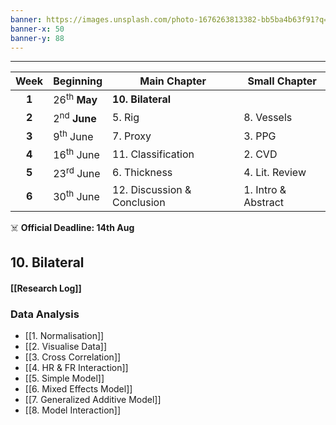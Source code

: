 ```yaml
---
banner: https://images.unsplash.com/photo-1676263813382-bb5ba4b63f91?q=80&w=1742&auto=format&fit=crop&ixlib=rb-4.0.3&ixid=M3wxMjA3fDB8MHxwaG90by1wYWdlfHx8fGVufDB8fHx8fA%3D%3D
banner-x: 50
banner-y: 88
---
```

********

| Week  | Beginning               | Main Chapter                | Small Chapter       |
| :---: | :---------------------- | --------------------------- | ------------------- |
| **1** | 26<sup>th</sup> **May** | **10. Bilateral**           |                     |
| **2** | 2<sup>nd</sup> **June** | 5. Rig                      | 8. Vessels          |
| **3** | 9<sup>th</sup> June     | 7. Proxy                    | 3. PPG              |
| **4** | 16<sup>th</sup> June    | 11. Classification          | 2. CVD              |
| **5** | 23<sup>rd</sup> June    | 6. Thickness                | 4. Lit. Review      |
| **6** | 30<sup>th</sup> June    | 12. Discussion & Conclusion | 1. Intro & Abstract |
☠️ **Official Deadline: 14th Aug**

## 10. Bilateral
#### [[Research Log]]
### Data Analysis
- [[1. Normalisation]]
- [[2. Visualise Data]]
- [[3. Cross Correlation]]
- [[4. HR & FR Interaction]]
- [[5. Simple Model]]
- [[6. Mixed Effects Model]]
- [[7. Generalized Additive Model]]
- [[8. Model Interaction]]